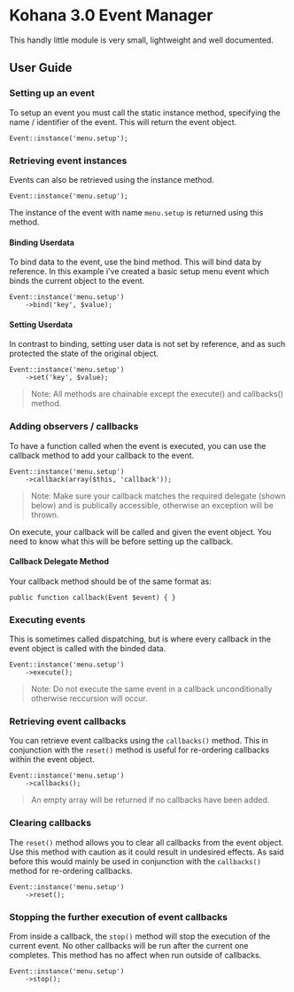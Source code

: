 # Kohana 3.0 Event Manager

This handly little module is very small, lightweight and well documented.

## User Guide

### Setting up an event

To setup an event you must call the static instance method, specifying the name / identifier of the event. This will return the event object.

	Event::instance('menu.setup');

### Retrieving event instances

Events can also be retrieved using the instance method.

	Event::instance('menu.setup');

The instance of the event with name `menu.setup` is returned using this method.

#### Binding Userdata

To bind data to the event, use the bind method. This will bind data by reference. In this example i've created a basic setup menu event which binds the current object to the event.

	Event::instance('menu.setup')
		->bind('key', $value);

#### Setting Userdata

In contrast to binding, setting user data is not set by reference, and as such protected the state of the original object.

	Event::instance('menu.setup')
		->set('key', $value);

> Note: All methods are chainable except the execute() and callbacks() method.

### Adding observers / callbacks

To have a function called when the event is executed, you can use the callback method to add your callback to the event.

	Event::instance('menu.setup')
		->callback(array($this, 'callback'));

> Note: Make sure your callback matches the required delegate (shown below) and is publically accessible, otherwise an exception will be thrown.

On execute, your callback will be called and given the event object. You need to know what this will be before setting up the callback.

#### Callback Delegate Method

Your callback method should be of the same format as:

	public function callback(Event $event) { }

### Executing events

This is sometimes called dispatching, but is where every callback in the event object is called with the binded data.

	Event::instance('menu.setup')
		->execute();

> Note: Do not execute the same event in a callback unconditionally otherwise reccursion will occur.

### Retrieving event callbacks

You can retrieve event callbacks using the `callbacks()` method. This in conjunction with the `reset()` method is useful for re-ordering callbacks within the event object.

	Event::instance('menu.setup')
		->callbacks();

> An empty array will be returned if no callbacks have been added.

### Clearing callbacks

The `reset()` method allows you to clear all callbacks from the event object. Use this method with caution as it could result in undesired effects. As said before this would mainly be used in conjunction with the 	`callbacks()` method for re-ordering callbacks.

	Event::instance('menu.setup')
		->reset();

### Stopping the further execution of event callbacks

From inside a callback, the `stop()` method will stop the execution of the current event. No other callbacks will be run after the current one completes. This method has no affect when run outside of callbacks.

	Event::instance('menu.setup')
		->stop();